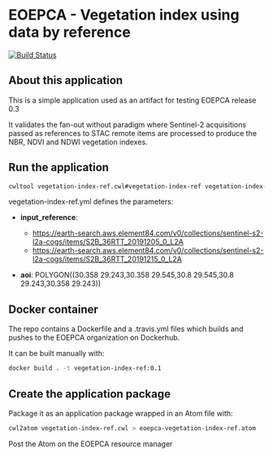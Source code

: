 # EOEPCA - Vegetation index using data by reference

[![Build Status](https://travis-ci.com/EOEPCA/app-vegetation-index-ref.svg?branch=master)](https://travis-ci.com/EOEPCA/app-vegetation-index-ref)

## About this application

This is a simple application used as an artifact for testing EOEPCA release 0.3

It validates the fan-out without paradigm where Sentinel-2 acquisitions passed as references to STAC remote items are processed to produce the NBR, NDVI and NDWI vegetation indexes.  

## Run the application

```bash
cwltool vegetation-index-ref.cwl#vegetation-index-ref vegetation-index-ref.yml 
```

vegetation-index-ref.yml defines the parameters:

* **input_reference**:

    * https://earth-search.aws.element84.com/v0/collections/sentinel-s2-l2a-cogs/items/S2B_36RTT_20191205_0_L2A
    * https://earth-search.aws.element84.com/v0/collections/sentinel-s2-l2a-cogs/items/S2B_36RTT_20191215_0_L2A

* **aoi**: POLYGON((30.358 29.243,30.358 29.545,30.8 29.545,30.8 29.243,30.358 29.243))

## Docker container

The repo contains a Dockerfile and a .travis.yml files which builds and pushes to the EOEPCA organization on Dockerhub.  

It can be built manually with:

```bash
docker build . -t vegetation-index-ref:0.1
```

## Create the application package

Package it as an application package wrapped in an Atom file with:

```bash
cwl2atom vegetation-index-ref.cwl > eoepca-vegetation-index-ref.atom 
```

Post the Atom on the EOEPCA resource manager


